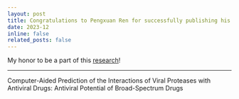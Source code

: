 ```yaml
---
layout: post
title: Congratulations to Pengxuan Ren for successfully publishing his research paper on the last day of 2023!
date: 2023-12
inline: false
related_posts: false
---
```


My honor to be a part of this [research](https://www.mdpi.com/1420-3049/29/1/225)!

---
Computer-Aided Prediction of the Interactions of Viral Proteases with Antiviral Drugs: Antiviral Potential of Broad-Spectrum Drugs
